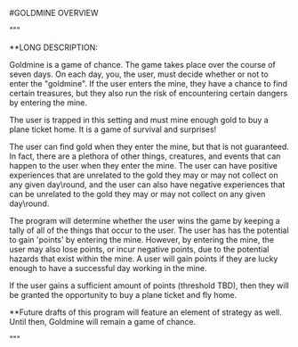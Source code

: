 #GOLDMINE OVERVIEW

"""

**LONG DESCRIPTION:

Goldmine is a game of chance.  The game takes place over the course of seven days.  On each day, you, the user, must decide whether or not to enter the "goldmine".  If the user enters the mine, they have a chance to find certain treasures, but they also run the risk of encountering certain dangers by entering the mine.

The user is trapped in this setting and must mine enough gold to buy a plane ticket home.  It is a game of survival and surprises!

The user can find gold when they enter the mine, but that is not guaranteed.  In fact, there are a plethora of other things, creatures, and events that can happen to the user when they enter the mine.  The user can have positive experiences that are unrelated to the gold they may or may not collect on any given day\round, and the user can also have negative experiences that can be unrelated to the gold they may or may not collect on any given day\round.

The program will determine whether the user wins the game by keeping a tally of all of the things that occur to the user.  The user has has the potential to gain 'points' by entering the mine.  However, by entering the mine, the user may also lose points, or incur negative points, due to the potential hazards that exist within the mine.  A user will gain points if they are lucky enough to have a successful day working in the mine.

If the user gains a sufficient amount of points (threshold TBD), then they will be granted the opportunity to buy a plane ticket and fly home.

**Future drafts of this program will feature an element of strategy as well.  Until then, Goldmine will remain a game of chance.

"""

